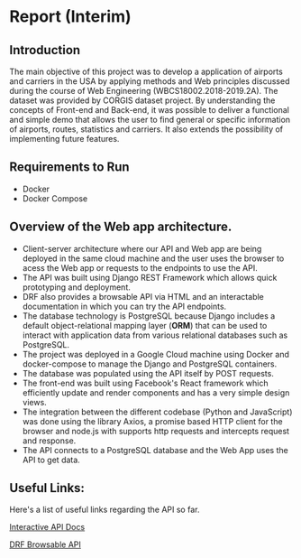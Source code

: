 ﻿# Report (Interim)

## Introduction
The main objective of this project was to develop a application of airports and carriers in the USA by applying methods and Web principles discussed during the course of Web Engineering (WBCS18002.2018-2019.2A). The dataset was provided by CORGIS dataset project.
By understanding the concepts of Front-end and Back-end, it was possible to deliver a functional and simple demo that allows the user to find general or specific information of airports, routes, statistics and carriers. It also extends the possibility of implementing future features.
 

##  Requirements to Run
* Docker
* Docker Compose


## Overview of the Web app architecture.
* Client-server architecture where our API and Web app are being deployed in the same cloud machine and the user uses the browser to acess the Web app or requests to the endpoints to use the API.
* The API was built using Django REST Framework which allows quick prototyping and deployment.
* DRF also provides a browsable API via HTML and an interactable documentation in which you can try the API endpoints.
* The database technology is PostgreSQL because Django includes a default object-relational mapping layer (**ORM**) that can be used to interact with application data from various relational databases such as PostgreSQL.
* The project was deployed in a Google Cloud machine using Docker and docker-compose to manage the Django and PostgreSQL containers.
* The database was populated using the API itself by POST requests.
* The front-end was built using Facebook's React framework which efficiently update and render components and has a very simple design views.
* The integration between the different codebase (Python and JavaScript) was done using the library Axios, a promise based HTTP client for the browser and node.js with supports http requests and intercepts request and response.
* The API connects to a PostgreSQL database and the Web App uses the API to get data.

## Useful Links:
Here's a list of useful links regarding the API so far.

[Interactive API Docs](http://trvl.hopto.org:8000/docs/)

[DRF Browsable API](http://trvl.hopto.org:8000/api/)

